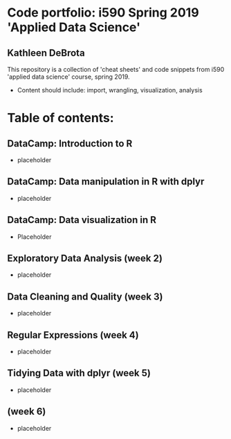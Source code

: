 # Code portfolio: i590 Spring 2019 'Applied Data Science'
## Kathleen DeBrota

This repository is a collection of 'cheat sheets' and code snippets from i590 'applied data science' course, spring 2019.
- Content should include: import, wrangling, visualization, analysis

# Table of contents: 
## DataCamp: Introduction to R
- placeholder
## DataCamp: Data manipulation in R with dplyr
- placeholder
## DataCamp: Data visualization in R
- Placeholder
## Exploratory Data Analysis (week 2)
- placeholder
## Data Cleaning and Quality (week 3)
- placeholder
## Regular Expressions (week 4)
- placeholder
## Tidying Data with dplyr (week 5)
- placeholder
## (week 6)
- placeholder
